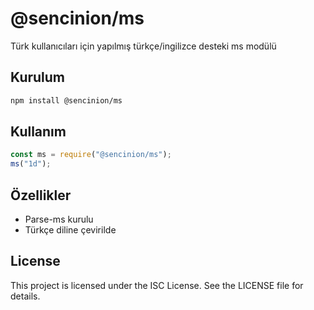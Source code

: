 # @sencinion/ms

Türk kullanıcıları için yapılmış türkçe/ingilizce desteki ms modülü

## Kurulum

```bash
npm install @sencinion/ms
```

## Kullanım

```javascript
const ms = require("@sencinion/ms");
ms("1d");
```

## Özellikler

- Parse-ms kurulu
- Türkçe diline çevirilde

## License

This project is licensed under the ISC License. See the LICENSE file for details.

